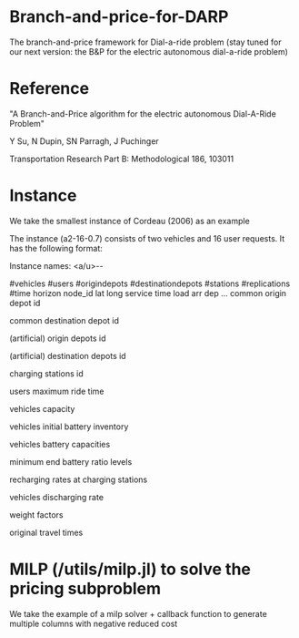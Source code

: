 # Branch-and-price-for-DARP
The branch-and-price framework for Dial-a-ride problem (stay tuned for our next version: the B&P for the electric autonomous dial-a-ride problem)

# Reference
"A Branch-and-Price algorithm for the electric autonomous Dial-A-Ride Problem"

Y Su, N Dupin, SN Parragh, J Puchinger

Transportation Research Part B: Methodological 186, 103011

# Instance
We take the smallest instance of Cordeau (2006) as an example

The instance (a2-16-0.7) consists of two vehicles and 16 user requests. It has the following format:

Instance names: <a/u><numvehicles>-<numcustomers>-<minimum end battery ratio levels>

#vehicles #users #origindepots #destinationdepots #stations #replications #time horizon
node_id lat long service time load arr dep
...
common origin depot id

common destination depot id

(artificial) origin depots id

(artificial) destination depots id

charging stations id

users maximum ride time

vehicles capacity

vehicles initial battery inventory

vehicles battery capacities

minimum end battery ratio levels

recharging rates at charging stations

vehicles discharging rate

weight factors

original travel times

# MILP (/utils/milp.jl) to solve the pricing subproblem

We take the example of a milp solver + callback function to generate multiple columns with negative reduced cost

